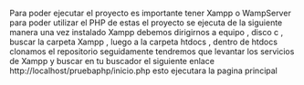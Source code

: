 Para poder ejecutar el proyecto es importante tener Xampp o WampServer para poder utilizar el PHP de estas el proyecto se ejecuta de la siguiente manera una vez instalado Xampp debemos dirigirnos a equipo , disco c , buscar la carpeta Xampp , luego a la carpeta htdocs , dentro de htdocs clonamos el repositorio seguidamente tendremos que levantar los servicios de Xampp y buscar en tu buscador el siguiente enlace http://localhost/pruebaphp/inicio.php esto ejecutara la pagina principal 
